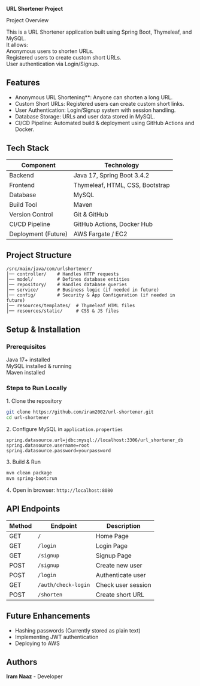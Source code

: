 **URL Shortener Project**

Project Overview 
 
This is a URL Shortener application built using Spring Boot, Thymeleaf, and MySQL.  
It allows:  
 Anonymous users to shorten URLs.  
 Registered users to create custom short URLs.  
 User authentication via Login/Signup.  

 ## **Features**  
- Anonymous URL Shortening**: Anyone can shorten a long URL.  
- Custom Short URLs: Registered users can create custom short links.  
- User Authentication: Login/Signup system with session handling.  
- Database Storage: URLs and user data stored in MySQL.  
- CI/CD Pipeline: Automated build & deployment using GitHub Actions and Docker.  

## **Tech Stack**  
| Component           | Technology                       |
|---------------------|----------------------------------|
| Backend             | Java 17, Spring Boot 3.4.2       |
| Frontend            | Thymeleaf, HTML, CSS, Bootstrap  |
| Database            | MySQL                            |
| Build Tool          | Maven                            |
| Version Control     | Git & GitHub                     |
| CI/CD Pipeline      | GitHub Actions, Docker Hub       |
| Deployment (Future) | AWS Fargate / EC2                |

## **Project Structure**  
```
/src/main/java/com/urlshortener/
│── controller/    # Handles HTTP requests
│── model/         # Defines database entities
│── repository/    # Handles database queries
│── service/       # Business logic (if needed in future)
│── config/        # Security & App Configuration (if needed in future)
│── resources/templates/  # Thymeleaf HTML files
│── resources/static/     # CSS & JS files
```
## **Setup & Installation**  

### **Prerequisites**  
Java 17+ installed  
MySQL installed & running  
Maven installed  

### **Steps to Run Locally**  
1️. Clone the repository  
```bash
git clone https://github.com/iram2002/url-shortener.git
cd url-shortener
```
2️. Configure MySQL in `application.properties`  
```properties
spring.datasource.url=jdbc:mysql://localhost:3306/url_shortener_db
spring.datasource.username=root
spring.datasource.password=yourpassword
```
3️. Build & Run  
```bash
mvn clean package
mvn spring-boot:run
```
4️. Open in browser: `http://localhost:8080`

## **API Endpoints**  
| Method | Endpoint            | Description        |
|--------|---------------------|-------------       |
| GET    | `/`                 | Home Page          |
| GET    | `/login`            | Login Page         |
| GET    | `/signup`           | Signup Page        |
| POST   | `/signup`           | Create new user    |
| POST   | `/login`            | Authenticate user  |
| GET    | `/auth/check-login` | Check user session |
| POST   | `/shorten`          | Create short URL   |

## **Future Enhancements**  
- Hashing passwords (Currently stored as plain text)  
- Implementing JWT authentication  
- Deploying to AWS

## **Authors**  
**Iram Naaz** - Developer  
